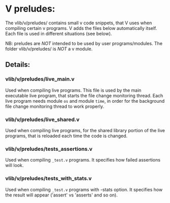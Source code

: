 # V preludes:

The vlib/v/preludes/ contains small v code snippets, that V uses when
compiling certain v programs. V adds the files below automatically itself.
Each file is used in different situations (see below).

NB: preludes are *NOT* intended to be used by user programs/modules.
The folder vlib/v/preludes/ is *NOT* a v module.

## Details:

### vlib/v/preludes/live_main.v
Used when compiling live programs. This file is used by the main executable
live program, that starts the file change monitoring thread. Each live program
needs module `os` and module `time`, in order for the background file change
monitoring thread to work properly.

### vlib/v/preludes/live_shared.v
Used when compiling live programs, for the shared library portion of the live
programs, that is reloaded each time the code is changed.

### vlib/v/preludes/tests_assertions.v
Used when compiling `_test.v` programs.
It specifies how failed assertions will look.

### vlib/v/preludes/tests_with_stats.v
Used when compiling `_test.v` programs with -stats option.
It specifies how the result will appear ('assert' vs 'asserts' and so on).
